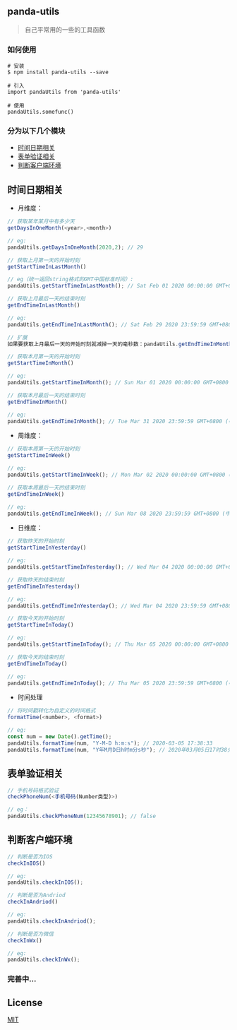## panda-utils
> 自己平常用的一些的工具函数

### 如何使用

```
# 安装
$ npm install panda-utils --save

# 引入
import pandaUtils from 'panda-utils'

# 使用
pandaUtils.somefunc()
```

### 分为以下几个模块

- [时间日期相关](#时间日期相关)
- [表单验证相关](#表单验证相关)
- [判断客户端环境](#判断客户端环境)

## 时间日期相关
- 月维度：
```javascript
// 获取某年某月中有多少天
getDaysInOneMonth(<year>,<month>)

// eg:
pandaUtils.getDaysInOneMonth(2020,2); // 29
```

```javascript
// 获取上月第一天的开始时刻
getStartTimeInLastMonth()

// eg（统一返回string格式的GMT中国标准时间）:
pandaUtils.getStartTimeInLastMonth(); // Sat Feb 01 2020 00:00:00 GMT+0800 (中国标准时间)
```

```javascript
// 获取上月最后一天的结束时刻
getEndTimeInLastMonth()

// eg:
pandaUtils.getEndTimeInLastMonth(); // Sat Feb 29 2020 23:59:59 GMT+0800 (中国标准时间)

// 扩展
如果要获取上月最后一天的开始时刻就减掉一天的毫秒数：pandaUtils.getEndTimeInMonth().getTime()-86400000
```

```javascript
// 获取本月第一天的开始时刻
getStartTimeInMonth()

// eg:
pandaUtils.getStartTimeInMonth(); // Sun Mar 01 2020 00:00:00 GMT+0800 (中国标准时间)
```

```javascript
// 获取本月最后一天的结束时刻
getEndTimeInMonth()

// eg:
pandaUtils.getEndTimeInMonth(); // Tue Mar 31 2020 23:59:59 GMT+0800 (中国标准时间)
```

- 周维度：
```javascript
// 获取本周第一天的开始时刻
getStartTimeInWeek()

// eg:
pandaUtils.getStartTimeInWeek(); // Mon Mar 02 2020 00:00:00 GMT+0800 (中国标准时间)
```

```javascript
// 获取本周最后一天的结束时刻
getEndTimeInWeek()

// eg:
pandaUtils.getEndTimeInWeek(); // Sun Mar 08 2020 23:59:59 GMT+0800 (中国标准时间)
```

- 日维度：
```javascript
// 获取昨天的开始时刻
getStartTimeInYesterday()

// eg:
pandaUtils.getStartTimeInYesterday(); // Wed Mar 04 2020 00:00:00 GMT+0800 (中国标准时间)
```

```javascript
// 获取昨天的结束时刻
getEndTimeInYesterday()

// eg:
pandaUtils.getEndTimeInYesterday(); // Wed Mar 04 2020 23:59:59 GMT+0800 (中国标准时间)
```

```javascript
// 获取今天的开始时刻
getStartTimeInToday()

// eg:
pandaUtils.getStartTimeInToday(); // Thu Mar 05 2020 00:00:00 GMT+0800 (中国标准时间)
```

```javascript
// 获取今天的结束时刻
getEndTimeInToday()

// eg:
pandaUtils.getEndTimeInToday(); // Thu Mar 05 2020 23:59:59 GMT+0800 (中国标准时间)
```

- 时间处理
```javascript
// 将时间戳转化为自定义的时间格式
formatTime(<number>, <format>)

// eg:
const num = new Date().getTime();
pandaUtils.formatTime(num, "Y-M-D h:m:s"); // 2020-03-05 17:38:33
pandaUtils.formatTime(num, "Y年M月D日h时m分s秒"); // 2020年03月05日17时38分33秒
```

## 表单验证相关
```javascript
// 手机号码格式验证
checkPhoneNum(<手机号码(Number类型)>)

// eg：
pandaUtils.checkPhoneNum(12345678901); // false
```


## 判断客户端环境
```javascript
// 判断是否为IOS
checkInIOS()

// eg:
pandaUtils.checkInIOS(); 
```

```javascript
// 判断是否为Andriod
checkInAndriod()

// eg:
pandaUtils.checkInAndriod(); 
```

```javascript
// 判断是否为微信
checkInWx()

// eg:
pandaUtils.checkInWx();
```

### 完善中...


## License

[MIT](https://github.com/Ewall1106/panda-utils/blob/master/LICENSE)
